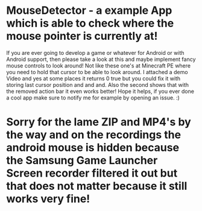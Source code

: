 # MouseDetector - a example App which is able to check where the mouse pointer is currently at!

If you are ever going to develop a game or whatever for Android or with Android support, then please take a look at this and maybe implement fancy mouse controls to look around! Not like these one's at Minecraft PE where you need to hold that cursor to be able to look around. I attached a demo Video and yes at some places it returns 0 true but you could fix it with storing last cursor position and and and. Also the second shows that with the removed action bar it even works better! Hope it helps, if you ever done a cool app make sure to notify me for example by opening an issue. :)

# Sorry for the lame ZIP and MP4's by the way and on the recordings the android mouse is hidden because the Samsung Game Launcher Screen recorder filtered it out but that does not matter because it still works very fine! 
